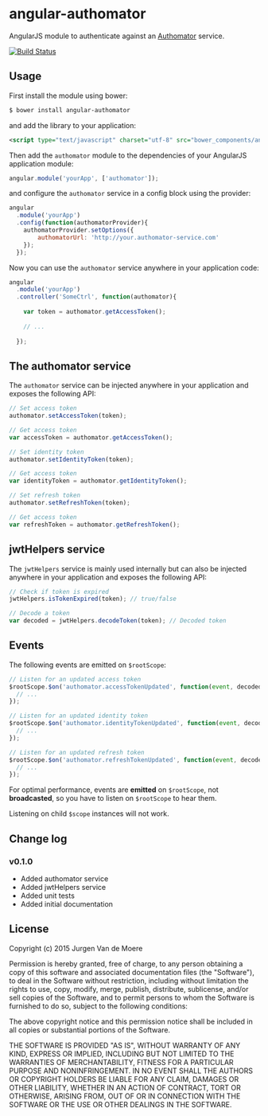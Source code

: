 # angular-authomator

AngularJS module to authenticate against an [Authomator](https://github.com/authomator/authomator) service.

[![Build Status](https://travis-ci.org/authomator/angular-authomator.svg?branch=master)](https://travis-ci.org/authomator/angular-authomator)

## Usage

First install the module using bower:
 
```bash
$ bower install angular-authomator
```

and add the library to your application:

```xml
<script type="text/javascript" charset="utf-8" src="bower_components/angular-authomator/dist/angular-authomator.min.js"></script>
```

Then add the `authomator` module to the dependencies of your AngularJS application module:

```javascript
angular.module('yourApp', ['authomator']);
```

and configure the `authomator` service in a config block using the provider:

```javascript
angular
  .module('yourApp')
  .config(function(authomatorProvider){
    authomatorProvider.setOptions({
        authomatorUrl: 'http://your.authomator-service.com'
    });
  });
```

Now you can use the `authomator` service anywhere in your application code:

```javascript
angular
  .module('yourApp')
  .controller('SomeCtrl', function(authomator){
    
    var token = authomator.getAccessToken();
    
    // ...
    
  });
```

## The authomator service

The `authomator` service can be injected anywhere in your application and exposes the following API:

```javascript
// Set access token
authomator.setAccessToken(token);

// Get access token
var accessToken = authomator.getAccessToken();

// Set identity token
authomator.setIdentityToken(token);

// Get access token
var identityToken = authomator.getIdentityToken();

// Set refresh token
authomator.setRefreshToken(token);

// Get access token
var refreshToken = authomator.getRefreshToken();
```

## jwtHelpers service

The `jwtHelpers` service is mainly used internally but can also be injected anywhere in your application and exposes the following API:

```javascript
// Check if token is expired
jwtHelpers.isTokenExpired(token); // true/false

// Decode a token
var decoded = jwtHelpers.decodeToken(token); // Decoded token
```

## Events

The following events are emitted on `$rootScope`:

```javascript
// Listen for an updated access token
$rootScope.$on('authomator.accessTokenUpdated', function(event, decoded){
  // ...
});

// Listen for an updated identity token
$rootScope.$on('authomator.identityTokenUpdated', function(event, decoded){
  // ...
});

// Listen for an updated refresh token
$rootScope.$on('authomator.refreshTokenUpdated', function(event, decoded){
  // ...
});

```

For optimal performance, events are **emitted** on `$rootScope`, not **broadcasted**,
so you have to listen on `$rootScope` to hear them.

Listening on child `$scope` instances will not work.

## Change log

### v0.1.0

- Added authomator service
- Added jwtHelpers service
- Added unit tests
- Added initial documentation

## License

Copyright (c) 2015 Jurgen Van de Moere

Permission is hereby granted, free of charge, to any person obtaining
a copy of this software and associated documentation files (the
"Software"), to deal in the Software without restriction, including
without limitation the rights to use, copy, modify, merge, publish,
distribute, sublicense, and/or sell copies of the Software, and to
permit persons to whom the Software is furnished to do so, subject to
the following conditions:

The above copyright notice and this permission notice shall be
included in all copies or substantial portions of the Software.

THE SOFTWARE IS PROVIDED "AS IS", WITHOUT WARRANTY OF ANY KIND,
EXPRESS OR IMPLIED, INCLUDING BUT NOT LIMITED TO THE WARRANTIES OF
MERCHANTABILITY, FITNESS FOR A PARTICULAR PURPOSE AND
NONINFRINGEMENT. IN NO EVENT SHALL THE AUTHORS OR COPYRIGHT HOLDERS BE
LIABLE FOR ANY CLAIM, DAMAGES OR OTHER LIABILITY, WHETHER IN AN ACTION
OF CONTRACT, TORT OR OTHERWISE, ARISING FROM, OUT OF OR IN CONNECTION
WITH THE SOFTWARE OR THE USE OR OTHER DEALINGS IN THE SOFTWARE.

